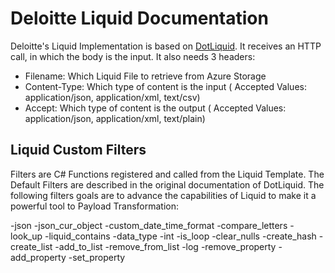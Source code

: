 # Deloitte Liquid  Documentation

Deloitte's Liquid Implementation is based on [DotLiquid](https://github.com/dotliquid/dotliquid). It receives an HTTP call, in which the body is the input.
It also needs 3 headers:
- Filename: Which Liquid File to retrieve from Azure Storage
- Content-Type: Which type of content is the input ( Accepted Values: application/json, application/xml, text/csv)
- Accept: Which type of content is the output ( Accepted Values: application/json, application/xml, text/plain)

## Liquid Custom Filters

Filters are C# Functions registered and called from the Liquid Template. The Default Filters are described in the original documentation of DotLiquid.
The following filters goals are to advance the capabilities of Liquid to make it a powerful tool to Payload Transformation:

-json
-json_cur_object
-custom_date_time_format
-compare_letters
-look_up
-liquid_contains
-data_type
-int
-is_loop
-clear_nulls
-create_hash
-create_list
-add_to_list
-remove_from_list
-log
-remove_property
-add_property
-set_property
